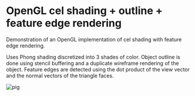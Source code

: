 # OpenGL cel shading + outline + feature edge rendering
Demonstration of an OpenGL implementation of cel shading with feature edge rendering.

Uses Phong shading discretized into 3 shades of color. 
Object outline is done using stencil buffering and a duplicate wireframe rendering of the object.
Feature edges are detected using the dot product of the view vector and the normal vectors of the triangle faces.

![pig](https://github.com/connor-penrod/cel_shading_opengl/blob/master/pig.gif)

